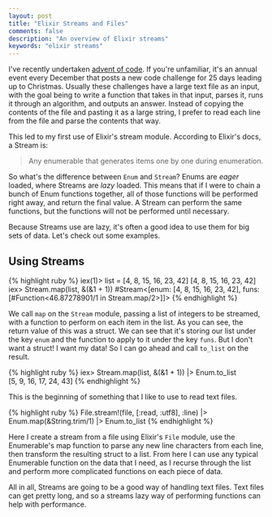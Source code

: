 ```yaml
---
layout: post
title: "Elixir Streams and Files"
comments: false
description: "An overview of Elixir streams"
keywords: "elixir streams"
---
```


I've recently undertaken [advent of code](https://www.adventofcode.com). If
you're unfamiliar, it's an annual event every December that posts a new code
challenge for 25 days leading up to Christmas. Usually these challenges have
a large text file as an input, with the goal being to write a function that
takes in that input, parses it, runs it through an algorithm, and outputs an
answer. Instead of copying the contents of the file and pasting it as a large
string, I prefer to read each line from the file and parse the contents that way.

This led to my first use of Elixir's stream module. According to Elixir's docs,
a Stream is:

> Any enumerable that generates items one by one during enumeration.

So what's the difference between `Enum` and `Stream`? Enums are *eager* loaded, where Streams are *lazy* loaded. This means that if I were to chain
a bunch of Enum functions together, all of those functions will be performed
right away, and return the final value. A Stream can perform the same functions, but the functions will not be performed until necessary.

Because Streams use are lazy, it's often a good idea to use them for big sets of data. Let's check out some examples.

## Using Streams

{% highlight ruby %}
  iex(1)> list = [4, 8, 15, 16, 23, 42]
  [4, 8, 15, 16, 23, 42]
  iex> Stream.map(list, &(&1 + 1))
  #Stream<[enum: [4, 8, 15, 16, 23, 42],
   funs: [#Function<46.87278901/1 in Stream.map/2>]]>
{% endhighlight %}

We call `map` on the `Stream` module, passing a list of integers to be streamed, with a function to perform on each item in the list.
As you can see, the return value of this was a struct. We can see that it's storing our list under the key `enum` and the function to apply to it under the key `funs`. But I don't want a struct! I want my data! So I can go ahead and call `to_list` on the result.

{% highlight ruby %}
  iex> Stream.map(list, &(&1 + 1)) |> Enum.to_list  
  [5, 9, 16, 17, 24, 43]
{% endhighlight %}

This is the beginning of something that I like to use to read text files.

{% highlight ruby %}
  File.stream!(file, [:read, :utf8], :line)
  |> Enum.map(&String.trim/1)
  |> Enum.to_list
{% endhighlight %}

Here I create a stream from a file using Elixir's `File` module, use the Enumerable's map function to parse any new line characters from each line, then transform the resulting struct to a list. From here I can use any typical Enumerable function on the data that I need, as I recurse through the list and perform more complicated functions on each piece of data.

All in all, Streams are going to be a good way of handling text files. Text files can get pretty long, and so a streams lazy way of performing functions can help with performance. 
